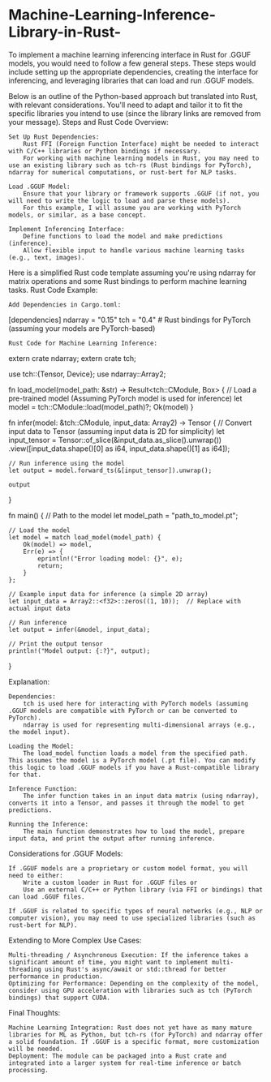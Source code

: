 # Machine-Learning-Inference-Library-in-Rust-
To implement a machine learning inferencing interface in Rust for .GGUF models, you would need to follow a few general steps. These steps would include setting up the appropriate dependencies, creating the interface for inferencing, and leveraging libraries that can load and run .GGUF models.

Below is an outline of the Python-based approach but translated into Rust, with relevant considerations. You'll need to adapt and tailor it to fit the specific libraries you intend to use (since the library links are removed from your message).
Steps and Rust Code Overview:

    Set Up Rust Dependencies:
        Rust FFI (Foreign Function Interface) might be needed to interact with C/C++ libraries or Python bindings if necessary.
        For working with machine learning models in Rust, you may need to use an existing library such as tch-rs (Rust bindings for PyTorch), ndarray for numerical computations, or rust-bert for NLP tasks.

    Load .GGUF Model:
        Ensure that your library or framework supports .GGUF (if not, you will need to write the logic to load and parse these models).
        For this example, I will assume you are working with PyTorch models, or similar, as a base concept.

    Implement Inferencing Interface:
        Define functions to load the model and make predictions (inference).
        Allow flexible input to handle various machine learning tasks (e.g., text, images).

Here is a simplified Rust code template assuming you're using ndarray for matrix operations and some Rust bindings to perform machine learning tasks.
Rust Code Example:

    Add Dependencies in Cargo.toml:

[dependencies]
ndarray = "0.15"
tch = "0.4"  # Rust bindings for PyTorch (assuming your models are PyTorch-based)

    Rust Code for Machine Learning Inference:

extern crate ndarray;
extern crate tch;

use tch::{Tensor, Device};
use ndarray::Array2;

fn load_model(model_path: &str) -> Result<tch::CModule, Box<dyn std::error::Error>> {
    // Load a pre-trained model (Assuming PyTorch model is used for inference)
    let model = tch::CModule::load(model_path)?;
    Ok(model)
}

fn infer(model: &tch::CModule, input_data: Array2<f32>) -> Tensor {
    // Convert input data to Tensor (assuming input data is 2D for simplicity)
    let input_tensor = Tensor::of_slice(&input_data.as_slice().unwrap())
        .view([input_data.shape()[0] as i64, input_data.shape()[1] as i64]);

    // Run inference using the model
    let output = model.forward_ts(&[input_tensor]).unwrap();
    
    output
}

fn main() {
    // Path to the model
    let model_path = "path_to_model.pt";
    
    // Load the model
    let model = match load_model(model_path) {
        Ok(model) => model,
        Err(e) => {
            eprintln!("Error loading model: {}", e);
            return;
        }
    };
    
    // Example input data for inference (a simple 2D array)
    let input_data = Array2::<f32>::zeros((1, 10));  // Replace with actual input data
    
    // Run inference
    let output = infer(&model, input_data);
    
    // Print the output tensor
    println!("Model output: {:?}", output);
}

Explanation:

    Dependencies:
        tch is used here for interacting with PyTorch models (assuming .GGUF models are compatible with PyTorch or can be converted to PyTorch).
        ndarray is used for representing multi-dimensional arrays (e.g., the model input).

    Loading the Model:
        The load_model function loads a model from the specified path. This assumes the model is a PyTorch model (.pt file). You can modify this logic to load .GGUF models if you have a Rust-compatible library for that.

    Inference Function:
        The infer function takes in an input data matrix (using ndarray), converts it into a Tensor, and passes it through the model to get predictions.

    Running the Inference:
        The main function demonstrates how to load the model, prepare input data, and print the output after running inference.

Considerations for .GGUF Models:

    If .GGUF models are a proprietary or custom model format, you will need to either:
        Write a custom loader in Rust for .GGUF files or
        Use an external C/C++ or Python library (via FFI or bindings) that can load .GGUF files.

    If .GGUF is related to specific types of neural networks (e.g., NLP or computer vision), you may need to use specialized libraries (such as rust-bert for NLP).

Extending to More Complex Use Cases:

    Multi-threading / Asynchronous Execution: If the inference takes a significant amount of time, you might want to implement multi-threading using Rust's async/await or std::thread for better performance in production.
    Optimizing for Performance: Depending on the complexity of the model, consider using GPU acceleration with libraries such as tch (PyTorch bindings) that support CUDA.

Final Thoughts:

    Machine Learning Integration: Rust does not yet have as many mature libraries for ML as Python, but tch-rs (for PyTorch) and ndarray offer a solid foundation. If .GGUF is a specific format, more customization will be needed.
    Deployment: The module can be packaged into a Rust crate and integrated into a larger system for real-time inference or batch processing.
